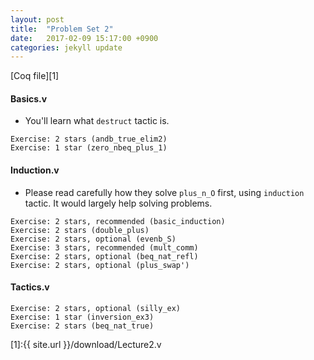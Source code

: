 ```yaml
---
layout: post
title:  "Problem Set 2"
date:   2017-02-09 15:17:00 +0900
categories: jekyll update
---
```


[Coq file][1]

#### Basics.v

- You'll learn what `destruct` tactic is.

```
Exercise: 2 stars (andb_true_elim2)
Exercise: 1 star (zero_nbeq_plus_1)
```

#### Induction.v

- Please read carefully how they solve `plus_n_O` first, using `induction` tactic. It would largely help solving problems.

```
Exercise: 2 stars, recommended (basic_induction)
Exercise: 2 stars (double_plus)
Exercise: 2 stars, optional (evenb_S)
Exercise: 3 stars, recommended (mult_comm)
Exercise: 2 stars, optional (beq_nat_refl)
Exercise: 2 stars, optional (plus_swap')
```

#### Tactics.v
```
Exercise: 2 stars, optional (silly_ex)
Exercise: 1 star (inversion_ex3)
Exercise: 2 stars (beq_nat_true)
```

[1]:{{ site.url }}/download/Lecture2.v
